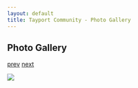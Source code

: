 ```yaml
---
layout: default
title: Tayport Community - Photo Gallery
---
```

## Photo Gallery

[prev](http://tayport.org.uk/photo/50) [next](http://tayport.org.uk/photo/52)

![ ](http://tayport.org.uk/media/051.jpg " ")

